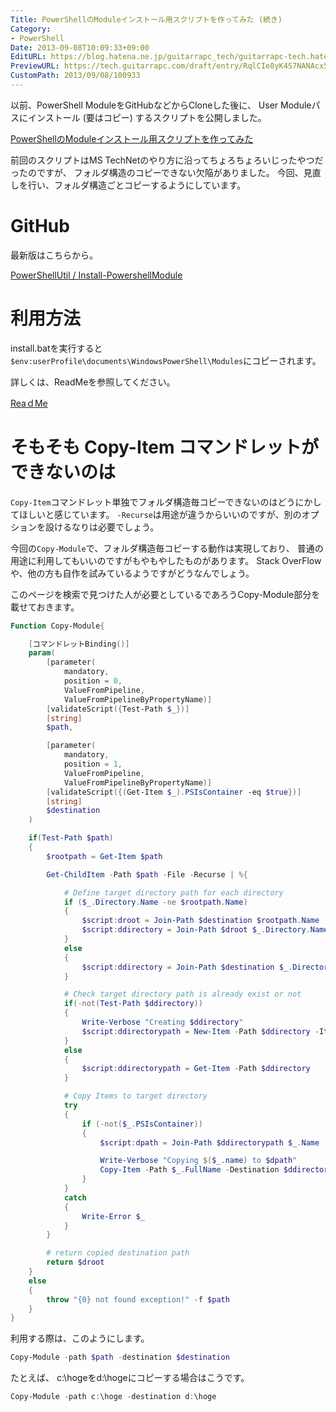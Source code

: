 ```yaml
---
Title: PowerShellのModuleインストール用スクリプトを作ってみた (続き)
Category:
- PowerShell
Date: 2013-09-08T10:09:33+09:00
EditURL: https://blog.hatena.ne.jp/guitarrapc_tech/guitarrapc-tech.hatenablog.com/atom/entry/6802418398341016723
PreviewURL: https://tech.guitarrapc.com/draft/entry/RqlCIe8yK4S7NANAcx5oNGq1JK0
CustomPath: 2013/09/08/100933
---
```


<!--
Date: 2013-09-08T10:09:33+09:00
URL: https://tech.guitarrapc.com/entry/2013/09/08/100933
-->

以前、PowerShell ModuleをGitHubなどからCloneした後に、 User Moduleパスにインストール (要はコピー) するスクリプトを公開しました。

[PowerShellのModuleインストール用スクリプトを作ってみた](https://tech.guitarrapc.com/entry/2013/05/02/220517)

前回のスクリプトはMS TechNetのやり方に沿ってちょろちょろいじったやつだったのですが、 フォルダ構造のコピーできない欠陥がありました。
今回、見直しを行い、フォルダ構造ごとコピーするようにしています。

# GitHub

最新版はこちらから。

[PowerShellUtil / Install-PowershellModule](https://github.com/guitarrapc/PowerShellUtil/tree/master/Install-PowershellModule)

# 利用方法

install.batを実行すると`$env:userProfile\documents\WindowsPowerShell\Modules`にコピーされます。

詳しくは、ReadMeを参照してください。

[ReaｄMe](https://github.com/guitarrapc/PowerShellUtil/blob/master/Install-PowershellModule/README.md)

# そもそも Copy-Item コマンドレットができないのは

`Copy-Item`コマンドレット単独でフォルダ構造毎コピーできないのはどうにかしてほしいと感じています。
`-Recurse`は用途が違うからいいのですが、別のオプションを設けるなりは必要でしょう。

今回の`Copy-Module`で、フォルダ構造毎コピーする動作は実現しており、 普通の用途に利用してもいいのですがもやもやしたものがあります。
Stack OverFlowや、他の方も自作を試みているようですがどうなんでしょう。

このページを検索で見つけた人が必要としているであろうCopy-Module部分を載せておきます。

```ps1
Function Copy-Module{

    [コマンドレットBinding()]
    param(
        [parameter(
            mandatory,
            position = 0,
            ValueFromPipeline,
            ValueFromPipelineByPropertyName)]
        [validateScript({Test-Path $_})]
        [string]
        $path,

        [parameter(
            mandatory,
            position = 1,
            ValueFromPipeline,
            ValueFromPipelineByPropertyName)]
        [validateScript({(Get-Item $_).PSIsContainer -eq $true})]
        [string]
        $destination
    )

    if(Test-Path $path)
    {
        $rootpath = Get-Item $path

        Get-ChildItem -Path $path -File -Recurse | %{

            # Define target directory path for each directory
            if ($_.Directory.Name -ne $rootpath.Name)
            {
                $script:droot = Join-Path $destination $rootpath.Name
                $script:ddirectory = Join-Path $droot $_.Directory.Name
            }
            else
            {
                $script:ddirectory = Join-Path $destination $_.Directory.Name
            }

            # Check target directory path is already exist or not
            if(-not(Test-Path $ddirectory))
            {
                Write-Verbose "Creating $ddirectory"
                $script:ddirectorypath = New-Item -Path $ddirectory -ItemType Directory -Force
            }
            else
            {
                $script:ddirectorypath = Get-Item -Path $ddirectory
            }

            # Copy Items to target directory
            try
            {
                if (-not($_.PSIsContainer))
                {
                    $script:dpath = Join-Path $ddirectorypath $_.Name

                    Write-Verbose "Copying $($_.name) to $dpath"
                    Copy-Item -Path $_.FullName -Destination $ddirectorypath -Force -Recurse -ErrorAction Stop
                }
            }
            catch
            {
                Write-Error $_
            }
        }

        # return copied destination path
        return $droot
    }
    else
    {
        throw "{0} not found exception!" -f $path
    }
}
```

利用する際は、このようにします。

```ps1
Copy-Module -path $path -destination $destination
```


たとえば、 c:\hogeをd:\hogeにコピーする場合はこうです。

```ps1
Copy-Module -path c:\hoge -destination d:\hoge
```
